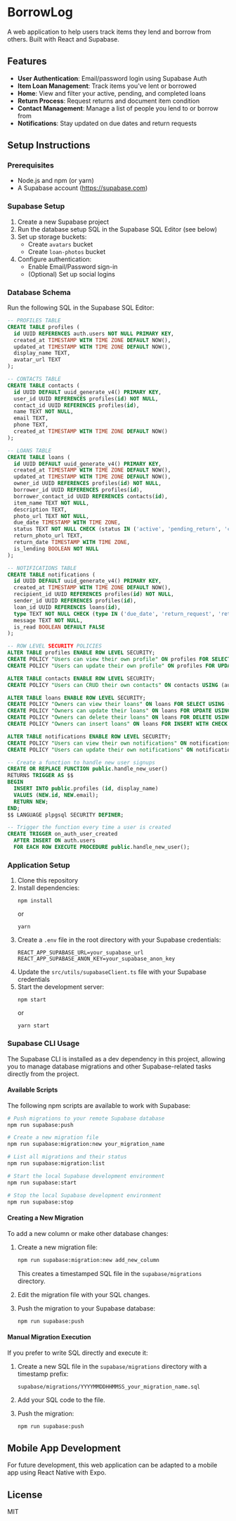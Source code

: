 # BorrowLog

A web application to help users track items they lend and borrow from others. Built with React and Supabase.

## Features

- **User Authentication**: Email/password login using Supabase Auth
- **Item Loan Management**: Track items you've lent or borrowed
- **Home**: View and filter your active, pending, and completed loans
- **Return Process**: Request returns and document item condition
- **Contact Management**: Manage a list of people you lend to or borrow from
- **Notifications**: Stay updated on due dates and return requests

## Setup Instructions

### Prerequisites

- Node.js and npm (or yarn)
- A Supabase account (https://supabase.com)

### Supabase Setup

1. Create a new Supabase project
2. Run the database setup SQL in the Supabase SQL Editor (see below)
3. Set up storage buckets:
   - Create `avatars` bucket
   - Create `loan-photos` bucket
4. Configure authentication:
   - Enable Email/Password sign-in
   - (Optional) Set up social logins

### Database Schema

Run the following SQL in the Supabase SQL Editor:

```sql
-- PROFILES TABLE
CREATE TABLE profiles (
  id UUID REFERENCES auth.users NOT NULL PRIMARY KEY,
  created_at TIMESTAMP WITH TIME ZONE DEFAULT NOW(),
  updated_at TIMESTAMP WITH TIME ZONE DEFAULT NOW(),
  display_name TEXT,
  avatar_url TEXT
);

-- CONTACTS TABLE
CREATE TABLE contacts (
  id UUID DEFAULT uuid_generate_v4() PRIMARY KEY,
  user_id UUID REFERENCES profiles(id) NOT NULL,
  contact_id UUID REFERENCES profiles(id),
  name TEXT NOT NULL,
  email TEXT,
  phone TEXT,
  created_at TIMESTAMP WITH TIME ZONE DEFAULT NOW()
);

-- LOANS TABLE
CREATE TABLE loans (
  id UUID DEFAULT uuid_generate_v4() PRIMARY KEY,
  created_at TIMESTAMP WITH TIME ZONE DEFAULT NOW(),
  updated_at TIMESTAMP WITH TIME ZONE DEFAULT NOW(),
  owner_id UUID REFERENCES profiles(id) NOT NULL,
  borrower_id UUID REFERENCES profiles(id),
  borrower_contact_id UUID REFERENCES contacts(id),
  item_name TEXT NOT NULL,
  description TEXT,
  photo_url TEXT NOT NULL,
  due_date TIMESTAMP WITH TIME ZONE,
  status TEXT NOT NULL CHECK (status IN ('active', 'pending_return', 'completed')),
  return_photo_url TEXT,
  return_date TIMESTAMP WITH TIME ZONE,
  is_lending BOOLEAN NOT NULL
);

-- NOTIFICATIONS TABLE
CREATE TABLE notifications (
  id UUID DEFAULT uuid_generate_v4() PRIMARY KEY,
  created_at TIMESTAMP WITH TIME ZONE DEFAULT NOW(),
  recipient_id UUID REFERENCES profiles(id) NOT NULL,
  sender_id UUID REFERENCES profiles(id),
  loan_id UUID REFERENCES loans(id),
  type TEXT NOT NULL CHECK (type IN ('due_date', 'return_request', 'return_confirmation')),
  message TEXT NOT NULL,
  is_read BOOLEAN DEFAULT FALSE
);

-- ROW LEVEL SECURITY POLICIES
ALTER TABLE profiles ENABLE ROW LEVEL SECURITY;
CREATE POLICY "Users can view their own profile" ON profiles FOR SELECT USING (auth.uid() = id);
CREATE POLICY "Users can update their own profile" ON profiles FOR UPDATE USING (auth.uid() = id);

ALTER TABLE contacts ENABLE ROW LEVEL SECURITY;
CREATE POLICY "Users can CRUD their own contacts" ON contacts USING (auth.uid() = user_id);

ALTER TABLE loans ENABLE ROW LEVEL SECURITY;
CREATE POLICY "Owners can view their loans" ON loans FOR SELECT USING (auth.uid() = owner_id OR auth.uid() = borrower_id);
CREATE POLICY "Owners can update their loans" ON loans FOR UPDATE USING (auth.uid() = owner_id);
CREATE POLICY "Owners can delete their loans" ON loans FOR DELETE USING (auth.uid() = owner_id);
CREATE POLICY "Owners can insert loans" ON loans FOR INSERT WITH CHECK (auth.uid() = owner_id);

ALTER TABLE notifications ENABLE ROW LEVEL SECURITY;
CREATE POLICY "Users can view their own notifications" ON notifications FOR SELECT USING (auth.uid() = recipient_id);
CREATE POLICY "Users can update their own notifications" ON notifications FOR UPDATE USING (auth.uid() = recipient_id);

-- Create a function to handle new user signups
CREATE OR REPLACE FUNCTION public.handle_new_user()
RETURNS TRIGGER AS $$
BEGIN
  INSERT INTO public.profiles (id, display_name)
  VALUES (NEW.id, NEW.email);
  RETURN NEW;
END;
$$ LANGUAGE plpgsql SECURITY DEFINER;

-- Trigger the function every time a user is created
CREATE TRIGGER on_auth_user_created
  AFTER INSERT ON auth.users
  FOR EACH ROW EXECUTE PROCEDURE public.handle_new_user();
```

### Application Setup

1. Clone this repository
2. Install dependencies:
   ```
   npm install
   ```
   or
   ```
   yarn
   ```
3. Create a `.env` file in the root directory with your Supabase credentials:
   ```
   REACT_APP_SUPABASE_URL=your_supabase_url
   REACT_APP_SUPABASE_ANON_KEY=your_supabase_anon_key
   ```
4. Update the `src/utils/supabaseClient.ts` file with your Supabase credentials
5. Start the development server:
   ```
   npm start
   ```
   or
   ```
   yarn start
   ```

### Supabase CLI Usage

The Supabase CLI is installed as a dev dependency in this project, allowing you to manage database migrations and other Supabase-related tasks directly from the project.

#### Available Scripts

The following npm scripts are available to work with Supabase:

```bash
# Push migrations to your remote Supabase database
npm run supabase:push

# Create a new migration file
npm run supabase:migration:new your_migration_name

# List all migrations and their status
npm run supabase:migration:list

# Start the local Supabase development environment
npm run supabase:start

# Stop the local Supabase development environment
npm run supabase:stop
```

#### Creating a New Migration

To add a new column or make other database changes:

1. Create a new migration file:
   ```bash
   npm run supabase:migration:new add_new_column
   ```
   This creates a timestamped SQL file in the `supabase/migrations` directory.

2. Edit the migration file with your SQL changes.

3. Push the migration to your Supabase database:
   ```bash
   npm run supabase:push
   ```

#### Manual Migration Execution

If you prefer to write SQL directly and execute it:

1. Create a new SQL file in the `supabase/migrations` directory with a timestamp prefix:
   ```
   supabase/migrations/YYYYMMDDHHMMSS_your_migration_name.sql
   ```

2. Add your SQL code to the file.

3. Push the migration:
   ```bash
   npm run supabase:push
   ```

## Mobile App Development

For future development, this web application can be adapted to a mobile app using React Native with Expo.

## License

MIT 
